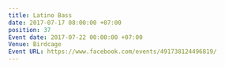 ```yaml
---
title: Latino Bass
date: 2017-07-17 08:00:00 +07:00
position: 37
Event date: 2017-07-22 00:00:00 +07:00
Venue: Birdcage
Event URL: https://www.facebook.com/events/491738124496819/
---
```


